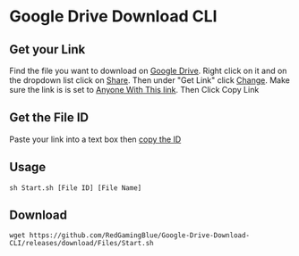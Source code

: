 # Google Drive Download CLI
## Get your Link
Find the file you want to download on [Google Drive](https://drive.google.com/).
Right click on it and on the dropdown list click on [Share](https://pasteboard.co/JTfKhqV.png).
Then under "Get Link" click [Change](https://pasteboard.co/JTfLCeY.png).
Make sure the link is is set to [Anyone With This link](https://pasteboard.co/JTfMXB3.png).
Then Click Copy Link
## Get the File ID
Paste your link into a text box then [copy the ID](https://pasteboard.co/JTfPXac.png)
## Usage
```
sh Start.sh [File ID] [File Name]
```
## Download
```
wget https://github.com/RedGamingBlue/Google-Drive-Download-CLI/releases/download/Files/Start.sh
```

